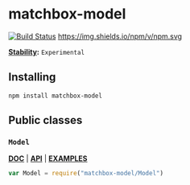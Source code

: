 matchbox-model 
==============

[![Build Status](https://travis-ci.org/matchboxjs/matchbox-model.svg)](https://travis-ci.org/matchboxjs/matchbox-model)
	https://img.shields.io/npm/v/npm.svg

**[Stability](https://github.com/matchboxjs/matchbox/wiki/Documentations#stability-levels):** `Experimental`

## Installing

    npm install matchbox-model

## Public classes

### `Model` 

**[DOC](https://github.com/matchboxjs/matchbox-model/wiki/Model)** 
| **[API](https://github.com/matchboxjs/matchbox-model/wiki/Model-API)** 
| **[EXAMPLES](https://github.com/matchboxjs/matchbox-model/wiki/Model-Examples)**

```js
var Model = require("matchbox-model/Model")
```
